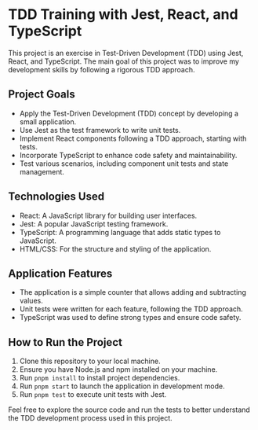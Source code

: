 # TDD Training with Jest, React, and TypeScript

This project is an exercise in Test-Driven Development (TDD) using Jest, React, and TypeScript. The main goal of this project was to improve my development skills by following a rigorous TDD approach.

## Project Goals

- Apply the Test-Driven Development (TDD) concept by developing a small application.
- Use Jest as the test framework to write unit tests.
- Implement React components following a TDD approach, starting with tests.
- Incorporate TypeScript to enhance code safety and maintainability.
- Test various scenarios, including component unit tests and state management.

## Technologies Used

- React: A JavaScript library for building user interfaces.
- Jest: A popular JavaScript testing framework.
- TypeScript: A programming language that adds static types to JavaScript.
- HTML/CSS: For the structure and styling of the application.

## Application Features

- The application is a simple counter that allows adding and subtracting values.
- Unit tests were written for each feature, following the TDD approach.
- TypeScript was used to define strong types and ensure code safety.

## How to Run the Project

1. Clone this repository to your local machine.
2. Ensure you have Node.js and npm installed on your machine.
3. Run `pnpm install` to install project dependencies.
4. Run `pnpm start` to launch the application in development mode.
5. Run `pnpm test` to execute unit tests with Jest.

Feel free to explore the source code and run the tests to better understand the TDD development process used in this project.

